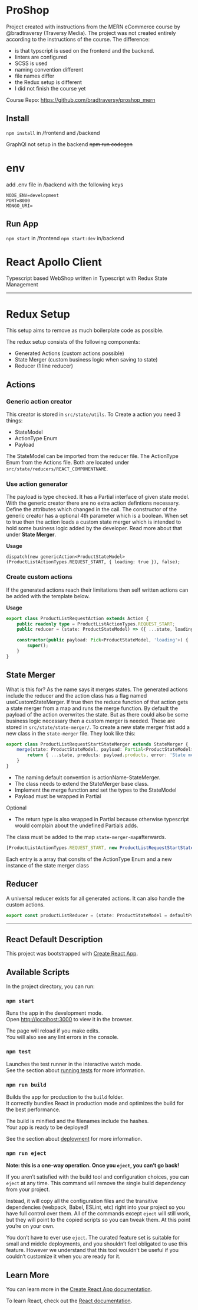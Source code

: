 # ProShop
Project created with instructions from the MERN eCommerce course by @bradtraversy (Traversy Media). 
The project was not created entirely according to the instructions of the course. The difference:
 * is that typscript is used on the frontend and the backend.
 * linters are configured
 * SCSS is used
 * naming convention different
 * file names differ
 * the Redux setup is different
 * I did not finish the course yet
 
Course Repo: https://github.com/bradtraversy/proshop_mern

## Install

`npm install` in /frontend and /backend

GraphQl not setup in the backend
~~npm run codegen~~

# env 
add .env file in /backend with the following keys
````
NODE_ENV=development
PORT=8000
MONGO_URI=
````

## Run App

`npm start` in /frontend
`npm start:dev`  in/backend

# React Apollo Client

Typescript based WebShop written in Typescript with Redux State Management

---
# Redux Setup
This setup aims to remove as much boilerplate code as possible.

The redux setup consists of the following components:
* Generated Actions (custom actions possible)
* State Merger (custom business logic when saving to state)
* Reducer (1 line reducer)

## Actions 

### Generic action creator
This creator is stored in `src/state/utils`. To Create a action you need 3 things:
* StateModel
* ActionType Enum
* Payload

The StateModel can be imported from the reducer file. The ActionType Enum from the Actions file. Both are located under `src/state/reducers/REACT_COMPONENTNAME`.

### Use action generator
The payload is type checked. It has a Partial<T> interface of given state model. With the generic creator there are no extra action defintions necessary. Define the attributes which changed in the call. The constructor of the generic creator has a optional 4th parameter which is a boolean. When set to true then the action loads a custom state merger which is intended to hold some business logic added by the developer. Read more about that under **State Merger**.

**Usage**
```typescript#
dispatch(new genericAction<ProductStateModel>(ProductListActionTypes.REQUEST_START, { loading: true }), false);
``` 
### Create custom actions
If the generated actions reach their limitations then self written actions can be added with the template below. 

**Usage**
```typescript
export class ProductListRequestAction extends Action {
    public readonly type = ProductListActionTypes.REQUEST_START;
    public reducer = (state: ProductStateModel) => ({ ...state, loading: this.payload.loading });

    constructor(public payload: Pick<ProductStateModel, 'loading'>) {
        super();
    }
}
```

## State Merger
What is this for? As the name says it merges states. The generated actions include the reducer and the action class has a flag named useCustomStateMerger. If true then the reduce function of that action gets a state merger from a map and runs the merge function.  By default the payload of the action overwrites the state. But as there could also be some business logic necessary then a custom merger is needed.
These are stored in `src/state/state-merger/`. 
To create a new state merger frist add a new class in the `state-merger` file. They look like this:

```typescript
export class ProductListRequestStartStateMerger extends StateMerger {
	merge(state: ProductStateModel, payload: Partial<ProductStateModel>): Partial<ProductStateModel> {
		return { ...state, products: payload.products, error: 'State merger says hello :)' };
	}
}
```
* The naming default convention is actionName-StateMerger.
* The class needs to extend the StateMerger base class.
* Implement the merge function and set the types to the StateModel
* Payload must be wrapped in Partial<T>

Optional
* The return type is also wrapped in Partial<T> because otherwise typescript would complain about the undefined Partials adds. 

The class must be added to the map `state-merger-map`afterwards.

```typescript
[ProductListActionTypes.REQUEST_START, new ProductListRequestStartStateMerger()]
```
Each entry is a array that consits of the ActionType Enum and a new instance of the state merger class

## Reducer
A universal reducer exists for all generated actions. It can also handle the custom actions.
```typescript
export const productListReducer = (state: ProductStateModel = defaultProductState, action: Action) => universalReducer(state, action);

```


---
## React Default Description

This project was bootstrapped with [Create React App](https://github.com/facebook/create-react-app).

## Available Scripts

In the project directory, you can run:

### `npm start`

Runs the app in the development mode.<br />
Open [http://localhost:3000](http://localhost:3000) to view it in the browser.

The page will reload if you make edits.<br />
You will also see any lint errors in the console.

### `npm test`

Launches the test runner in the interactive watch mode.<br />
See the section about [running tests](https://facebook.github.io/create-react-app/docs/running-tests) for more information.

### `npm run build`

Builds the app for production to the `build` folder.<br />
It correctly bundles React in production mode and optimizes the build for the best performance.

The build is minified and the filenames include the hashes.<br />
Your app is ready to be deployed!

See the section about [deployment](https://facebook.github.io/create-react-app/docs/deployment) for more information.

### `npm run eject`

**Note: this is a one-way operation. Once you `eject`, you can’t go back!**

If you aren’t satisfied with the build tool and configuration choices, you can `eject` at any time. This command will remove the single build dependency from your project.

Instead, it will copy all the configuration files and the transitive dependencies (webpack, Babel, ESLint, etc) right into your project so you have full control over them. All of the commands except `eject` will still work, but they will point to the copied scripts so you can tweak them. At this point you’re on your own.

You don’t have to ever use `eject`. The curated feature set is suitable for small and middle deployments, and you shouldn’t feel obligated to use this feature. However we understand that this tool wouldn’t be useful if you couldn’t customize it when you are ready for it.

## Learn More

You can learn more in the [Create React App documentation](https://facebook.github.io/create-react-app/docs/getting-started).

To learn React, check out the [React documentation](https://reactjs.org/).

